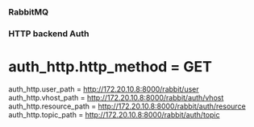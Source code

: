 ### RabbitMQ

### HTTP backend Auth
# auth_http.http_method = GET
auth_http.user_path = http://172.20.10.8:8000/rabbit/user
auth_http.vhost_path = http://172.20.10.8:8000/rabbit/auth/vhost
auth_http.resource_path = http://172.20.10.8:8000/rabbit/auth/resource
auth_http.topic_path = http://172.20.10.8:8000/rabbit/auth/topic
